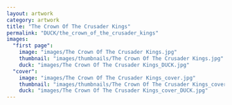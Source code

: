 ```yaml
---
layout: artwork
category: artwork
title: "The Crown Of The Crusader Kings"
permalink: "DUCK/the_crown_of_the_crusader_kings"
images:
  "first page":
    image: "images/The Crown Of The Crusader Kings.jpg"
    thumbnail: "images/thumbnails/The Crown Of The Crusader Kings.jpg"
    duck: "images/The Crown Of The Crusader Kings_DUCK.jpg"
  "cover":
    image: "images/The Crown Of The Crusader Kings_cover.jpg"
    thumbnail: "images/thumbnails/The Crown Of The Crusader Kings_cover.jpg"
    duck: "images/The Crown Of The Crusader Kings_cover_DUCK.jpg"
---
```

